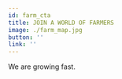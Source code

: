 ```yaml
---
id: farm_cta
title: JOIN A WORLD OF FARMERS
image: ./farm_map.jpg
button: ''
link: ''
---
```

We are growing fast.

